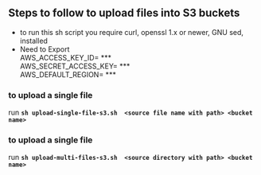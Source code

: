 ## Steps to follow to upload files into S3 buckets 

- to run this sh script you require curl, openssl 1.x or newer, GNU sed, installed 
- Need to Export <br>
AWS_ACCESS_KEY_ID= ***<br>
AWS_SECRET_ACCESS_KEY= *** <br>
AWS_DEFAULT_REGION= ***

### to upload a single file 
run **`sh upload-single-file-s3.sh  <source file name with path> <bucket name>`**



### to upload a single file 
run **`sh upload-multi-files-s3.sh  <source directory with path> <bucket name>`**
